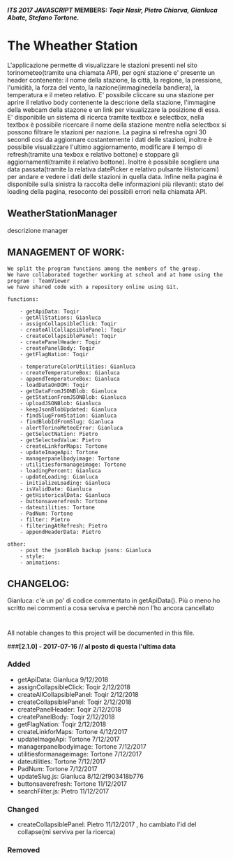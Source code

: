 ***ITS 2017***
***JAVASCRIPT***
**MEMBERS: *Toqir Nasir, Pietro Chiarva, Gianluca Abate, Stefano Tortone.***




The Wheather Station
========================

L'applicazione permette di visualizzare le stazioni presenti nel sito
torinometeo(tramite una chiamata API), per ogni stazione e' presente un header
contenente: il nome della stazione, la città, la regione, la pressione,
l'umidità, la forza del vento, la nazione(immaginedella bandiera), la
temperatura e il meteo relativo.
E' possibile cliccare su una stazione per aprire il relativo body contenente la
descrione della stazione, l'immagine della webcam della stazone e un link per
visualizzare la posizione di essa.
E' disponibile un sistema di ricerca tramite textbox e selectbox, nella
textbox è possibile ricercare il nome della stazione mentre nella selectbox
si possono filtrare le stazioni per nazione.
La pagina si refresha ogni 30 secondi cosi da aggiornare costantemente i dati
delle stazioni, inoltre è possibile visualizzare l'ultimo aggiornamento,
modificare il tempo di refresh(tramite una texbox e relativo bottone) e
stoppare gli aggiornamenti(tramite il relativo bottone).
Inoltre è possibile scegliere una data passata(tramite la relativa datePicker
e relativo pulsante Historicami) per andare e vedere i dati delle stazioni in
quella data.
Infine nella pagina è disponibile sulla sinistra la raccolta delle
informazioni più rilevanti: stato del loading della pagina, resoconto dei
possibili errori nella chiamata API.




**WeatherStationManager**
-----------------------

descrizione manager









**MANAGEMENT OF WORK:**
-----------------------

    We split the program functions among the members of the group.
    We have collaborated together working at school and at home using the program : TeamViewer
    we have shared code with a repository online using Git.

    functions:

        - getApiData: Toqir
        - getAllStations: Gianluca
        - assignCollapsibleClick: Toqir
        - createAllCollapsiblePanel: Toqir
        - createCollapsiblePanel: Toqir
        - createPanelHeader: Toqir
        - createPanelBody: Toqir
        - getFlagNation: Toqir

        - temperatureColorUtilities: Gianluca
        - createTemperatureBox: Gianluca
        - appendTemperatureBox: Gianluca
        - loadDataOnDOM: Toqir
        - getDataFromJSONBlob: Gianluca
        - getStationFromJSONBlob: Gianluca
        - uploadJSONBlob: Gianluca
        - keepJsonBlobUpdated: Gianluca
        - findSlugFromStation: Gianluca
        - findBlobIdFromSlug: Gianluca
        - alertTorinoMeteoError: Gianluca
        - getSelectNation: Pietro
        - getSelectedValue: Pietro
        - createLinkforMaps: Tortone
        - updateImageApi: Tortone
        - managerpanelbodyimage: Tortone
        - utilitiesformanageimage: Tortone
        - loadingPercent: Gianluca
        - updateLoading: Gianluca
        - initializeLoading: Gianluca
        - isValidDate: Gianluca
        - getHistoricalData: Gianluca
        - buttonsaverefresh: Tortone
        - dateutilities: Tortone
        - PadNum: Tortone
        - filter: Pietro
        - filteringAtRefresh: Pietro
        - appendHeaderData: Pietro

    other:
        - post the jsonBlob backup jsons: Gianluca
        - style:
        - animations:




**CHANGELOG:**
--------------
Gianluca: c'è un po' di codice commentato in getApiData(). Più o meno ho scritto nei commenti a cosa serviva e perchè non l'ho ancora
          cancellato
#
All notable changes to this project will be documented in this file.

###**[2.1.0] - 2017-07-16 // al posto di questa l'ultima data**
### Added
- getApiData: Gianluca 9/12/2018
- assignCollapsibleClick: Toqir 2/12/2018
- createAllCollapsiblePanel: Toqir 2/12/2018
- createCollapsiblePanel: Toqir 2/12/2018
- createPanelHeader: Toqir 2/12/2018
- createPanelBody: Toqir 2/12/2018
- getFlagNation: Toqir 2/12/2018
- createLinkforMaps: Tortone 4/12/2017
- updateImageApi: Tortone  7/12/2017
- managerpanelbodyimage: Tortone  7/12/2017
- utilitiesformanageimage: Tortone  7/12/2017
- dateutilities: Tortone 7/12/2017
- PadNum: Tortone 7/12/2017
- updateSlug.js: Gianluca 8/12/2f903418b776
- buttonsaverefresh: Tortone 11/12/2017
- searchFilter.js: Pietro 11/12/2017

### Changed
- createCollapsiblePanel: Pietro 11/12/2017 , ho cambiato l'id del collapse(mi serviva per la ricerca)
### Removed
